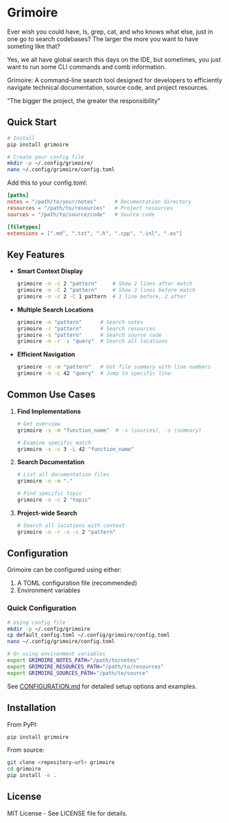 # Grimoire

Ever wish you could have, ls, grep, cat, and who knows what else, just in one go to search codebases? The larger the more you want to have someting like that? 

Yes, we all have global search this days on the IDE, but sometimes, you just want to run some CLI commands and comb information.

Grimoire: A command-line search tool designed for developers to efficiently navigate technical documentation, source code, and project resources.

"The bigger the project, the greater the responsibility"

## Quick Start

```bash
# Install
pip install grimoire

# Create your config file
mkdir -p ~/.config/grimoire/
nano ~/.config/grimoire/config.toml
```

Add this to your config.toml:
```toml
[paths]
notes = "/path/to/your/notes"      # Documentation directory
resources = "/path/to/resources"   # Project resources
sources = "/path/to/source/code"   # Source code

[filetypes]
extensions = [".md", ".txt", ".h", ".cpp", ".inl", ".as"]
```

## Key Features

- **Smart Context Display**
  ```bash
  grimoire -n -c 2 "pattern"     # Show 2 lines after match
  grimoire -n -C 2 "pattern"     # Show 2 lines before match
  grimoire -n -c 2 -C 1 pattern  # 1 line before, 2 after
  ```

- **Multiple Search Locations**
  ```bash
  grimoire -n "pattern"      # Search notes
  grimoire -r "pattern"      # Search resources
  grimoire -s "pattern"      # Search source code
  grimoire -n -r -s "query"  # Search all locations
  ```

- **Efficient Navigation**
  ```bash
  grimoire -n -m "pattern"   # Get file summary with line numbers
  grimoire -n -L 42 "query"  # Jump to specific line
  ```

## Common Use Cases

1. **Find Implementations**
   ```bash
   # Get overview
   grimoire -s -m "function_name"  # -s (sources), -s (summary)
   
   # Examine specific match
   grimoire -s -c 3 -L 42 "function_name"
   ```

2. **Search Documentation**
   ```bash
   # List all documentation files
   grimoire -n -m "."
   
   # Find specific topic
   grimoire -n -c 2 "topic"
   ```

3. **Project-wide Search**
   ```bash
   # Search all locations with context
   grimoire -n -r -s -c 2 "pattern"
   ```

## Configuration

Grimoire can be configured using either:
1. A TOML configuration file (recommended)
2. Environment variables

### Quick Configuration
```bash
# Using config file
mkdir -p ~/.config/grimoire
cp default_config.toml ~/.config/grimoire/config.toml
nano ~/.config/grimoire/config.toml

# Or using environment variables
export GRIMOIRE_NOTES_PATH="/path/to/notes"
export GRIMOIRE_RESOURCES_PATH="/path/to/resources"
export GRIMOIRE_SOURCES_PATH="/path/to/source"
```

See [CONFIGURATION.md](CONFIGURATION.md) for detailed setup options and examples.

## Installation

From PyPI:
```bash
pip install grimoire
```

From source:
```bash
git clone <repository-url> grimoire
cd grimoire
pip install -e .
```

## License

MIT License - See LICENSE file for details.
